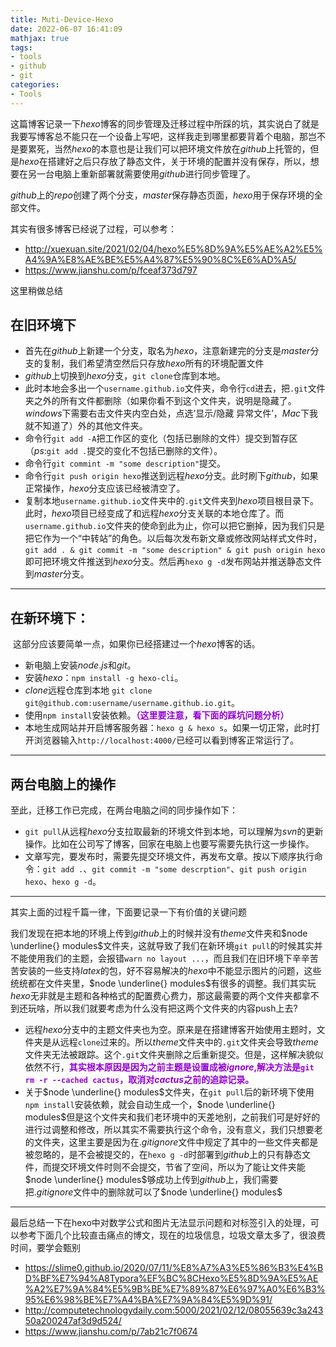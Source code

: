 ```yaml
---
title: Muti-Device-Hexo
date: 2022-06-07 16:41:09
mathjax: true
tags:
- tools
- github
- git
categories:
- Tools
---
```






这篇博客记录一下$hexo$博客的同步管理及迁移过程中所踩的坑，其实说白了就是我要写博客总不能只在一个设备上写吧，这样我走到哪里都要背着个电脑，那岂不是要累死，当然$hexo$的本意也是让我们可以把环境文件放在$github$上托管的，但是$hexo$在搭建好之后只存放了静态文件，关于环境的配置并没有保存，所以，想要在另一台电脑上重新部署就需要使用$github$进行同步管理了。

$github$上的$repo$创建了两个分支，$master$保存静态页面，$hexo$用于保存环境的全部文件。

其实有很多博客已经说了过程，可以参考：

- http://xuexuan.site/2021/02/04/hexo%E5%8D%9A%E5%AE%A2%E5%A4%9A%E8%AE%BE%E5%A4%87%E5%90%8C%E6%AD%A5/
- https://www.jianshu.com/p/fceaf373d797

这里稍做总结

## 在旧环境下

- 首先在$github$上新建一个分支，取名为$hexo$，注意新建完的分支是$master$分支的复制，我们希望清空然后只存放$hexo$所有的环境配置文件
- $github$上切换到$hexo$分支，`git clone`仓库到本地。
- 此时本地会多出一个`username.github.io`文件夹，命令行`cd`进去，把`.git`文件夹之外的所有文件都删除（如果你看不到这个文件夹，说明是隐藏了。$windows$下需要右击文件夹内空白处，点选’显示/隐藏 异常文件’，$Mac$下我就不知道了）外的其他文件夹。
- 命令行`git add -A`把工作区的变化（包括已删除的文件）提交到暂存区（$ps$:`git add .`提交的变化不包括已删除的文件）。
- 命令行`git commint -m "some description"`提交。
- 命令行`git push origin hexo`推送到远程$hexo$分支。此时刷下$github$，如果正常操作，$hexo$分支应该已经被清空了。
- 复制本地`username.github.io`文件夹中的`.git`文件夹到$hexo$项目根目录下。此时，$hexo$项目已经变成了和远程$hexo$分支关联的本地仓库了。而`username.github.io`文件夹的使命到此为止，你可以把它删掉，因为我们只是把它作为一个“中转站”的角色。以后每次发布新文章或修改网站样式文件时，`git add . & git commit -m "some description" & git push origin hexo`即可把环境文件推送到$hexo$分支。然后再`hexo g -d`发布网站并推送静态文件到$master$分支。

***

## 在新环境下：

​	这部分应该要简单一点，如果你已经搭建过一个$hexo$博客的话。

- 新电脑上安装$node.js$和$git$。
- 安装$hexo$：`npm install -g hexo-cli`。
- $clone$远程仓库到本地 `git clone git@github.com:username/username.github.io.git`。
- 使用`npm install`安装依赖。**<font color=DarkViolet>（这里要注意，看下面的踩坑问题分析）</font>**
- 本地生成网站并开启博客服务器：`hexo g & hexo s`。如果一切正常，此时打开浏览器输入`http://localhost:4000/`已经可以看到博客正常运行了。

***

## 两台电脑上的操作

至此，迁移工作已完成，在两台电脑之间的同步操作如下：

- `git pull`从远程$hexo$分支拉取最新的环境文件到本地，可以理解为$svn$的更新操作。比如在公司写了博客，回家在电脑上也要写需要先执行这一步操作。
- 文章写完，要发布时，需要先提交环境文件，再发布文章。按以下顺序执行命令：`git add .`、`git commit -m "some descrption"`、`git push origin hexo`、`hexo g -d`。

***



其实上面的过程千篇一律，下面要记录一下有价值的关键问题

我们发现在把本地的环境上传到$github$上的时候并没有$theme$文件夹和$node \underline{} modules$文件夹，这就导致了我们在新环境`git pull`的时候其实并不能使用我们的主题，会报错`warn no layout ...`，而且我们在旧环境下辛辛苦苦安装的一些支持$latex$的包，好不容易解决的$hexo$中不能显示图片的问题，这些统统都在文件夹里，$node \underline{} modules$有很多的调整。我们其实玩$hexo$无非就是主题和各种格式的配置费心费力，那这最需要的两个文件夹都拿不到还玩啥，所以我们就要考虑为什么没有把这两个文件夹的内容push上去?

- 远程$hexo$分支中的主题文件夹也为空。原来是在搭建博客开始使用主题时，文件夹是从远程`clone`过来的。所以$theme$文件夹中的`.git`文件夹会导致$theme$文件夹无法被跟踪。这个`.git`文件夹删除之后重新提交。但是，这样解决貌似依然不行，**<font color=DarkViolet>其实根本原因是因为之前主题是设置成被$ignore$,解决方法是`git rm -r --cached cactus`，取消对$cactus$之前的追踪记录。</font>**
- 关于$node \underline{} modules$文件夹，在`git pull`后的新环境下使用`npm install`安装依赖，就会自动生成一个，$node \underline{} modules$但是这个文件夹和我们老环境中的天差地别，之前我们可是好好的进行过调整和修改，所以其实不需要执行这个命令，没有意义，我们只想要老的文件夹，这里主要是因为在$.gitignore$文件中规定了其中的一些文件夹都是被忽略的，是不会被提交的，在`hexo g -d`时部署到$github$上的只有静态文件，而提交环境文件时则不会提交，节省了空间，所以为了能让文件夹能$node \underline{} modules$够成功上传到$github$上，我们需要把$.gitignore$文件中的删除就可以了$node \underline{} modules$

***

最后总结一下在hexo中对数学公式和图片无法显示问题和对标签引入的处理，可以参考下面几个比较直击痛点的博文，现在的垃圾信息，垃圾文章太多了，很浪费时间，要学会甄别

- https://slime0.github.io/2020/07/11/%E8%A7%A3%E5%86%B3%E4%BD%BF%E7%94%A8Typora%EF%BC%8CHexo%E5%8D%9A%E5%AE%A2%E7%9A%84%E5%9B%BE%E7%89%87%E6%97%A0%E6%B3%95%E6%98%BE%E7%A4%BA%E7%9A%84%E5%9D%91/
- http://computetechnologydaily.com:5000/2021/02/12/08055639c3a24350a200247af3d9d524/
- https://www.jianshu.com/p/7ab21c7f0674

